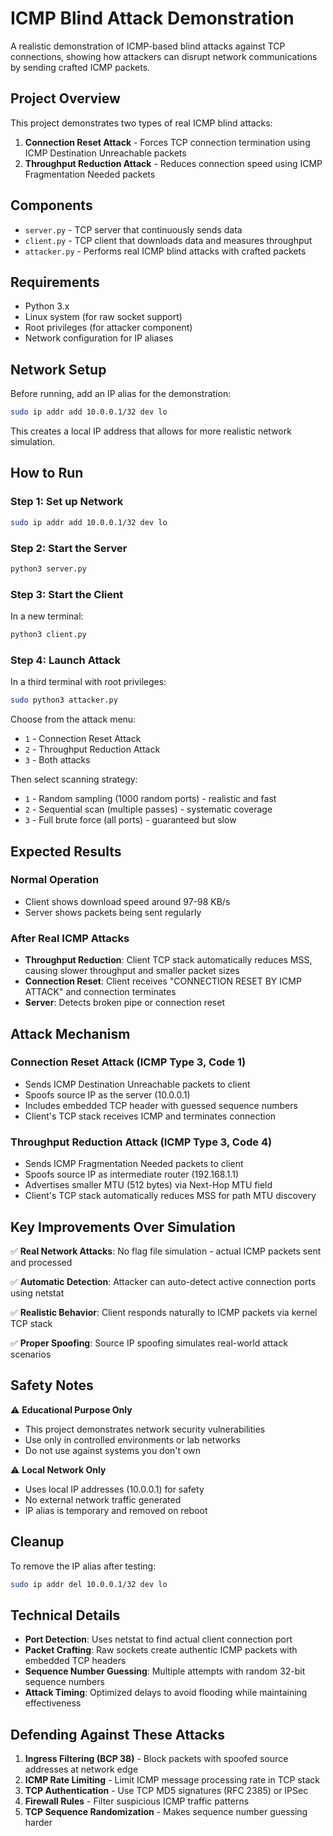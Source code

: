 # ICMP Blind Attack Demonstration

A realistic demonstration of ICMP-based blind attacks against TCP connections, showing how attackers can disrupt network communications by sending crafted ICMP packets.

## Project Overview

This project demonstrates two types of real ICMP blind attacks:

1. **Connection Reset Attack** - Forces TCP connection termination using ICMP Destination Unreachable packets
2. **Throughput Reduction Attack** - Reduces connection speed using ICMP Fragmentation Needed packets

## Components

- `server.py` - TCP server that continuously sends data
- `client.py` - TCP client that downloads data and measures throughput  
- `attacker.py` - Performs real ICMP blind attacks with crafted packets

## Requirements

- Python 3.x
- Linux system (for raw socket support)
- Root privileges (for attacker component)
- Network configuration for IP aliases

## Network Setup

Before running, add an IP alias for the demonstration:

```bash
sudo ip addr add 10.0.0.1/32 dev lo
```

This creates a local IP address that allows for more realistic network simulation.

## How to Run

### Step 1: Set up Network
```bash
sudo ip addr add 10.0.0.1/32 dev lo
```

### Step 2: Start the Server
```bash
python3 server.py
```

### Step 3: Start the Client
In a new terminal:
```bash
python3 client.py
```

### Step 4: Launch Attack
In a third terminal with root privileges:
```bash
sudo python3 attacker.py
```

Choose from the attack menu:
- `1` - Connection Reset Attack
- `2` - Throughput Reduction Attack  
- `3` - Both attacks

Then select scanning strategy:
- `1` - Random sampling (1000 random ports) - realistic and fast
- `2` - Sequential scan (multiple passes) - systematic coverage
- `3` - Full brute force (all ports) - guaranteed but slow

## Expected Results

### Normal Operation
- Client shows download speed around 97-98 KB/s
- Server shows packets being sent regularly

### After Real ICMP Attacks
- **Throughput Reduction**: Client TCP stack automatically reduces MSS, causing slower throughput and smaller packet sizes
- **Connection Reset**: Client receives "CONNECTION RESET BY ICMP ATTACK" and connection terminates
- **Server**: Detects broken pipe or connection reset

## Attack Mechanism

### Connection Reset Attack (ICMP Type 3, Code 1)
- Sends ICMP Destination Unreachable packets to client
- Spoofs source IP as the server (10.0.0.1)  
- Includes embedded TCP header with guessed sequence numbers
- Client's TCP stack receives ICMP and terminates connection

### Throughput Reduction Attack (ICMP Type 3, Code 4)
- Sends ICMP Fragmentation Needed packets to client
- Spoofs source IP as intermediate router (192.168.1.1)
- Advertises smaller MTU (512 bytes) via Next-Hop MTU field
- Client's TCP stack automatically reduces MSS for path MTU discovery

## Key Improvements Over Simulation

✅ **Real Network Attacks**: No flag file simulation - actual ICMP packets sent and processed

✅ **Automatic Detection**: Attacker can auto-detect active connection ports using netstat

✅ **Realistic Behavior**: Client responds naturally to ICMP packets via kernel TCP stack

✅ **Proper Spoofing**: Source IP spoofing simulates real-world attack scenarios

## Safety Notes

⚠️ **Educational Purpose Only**
- This project demonstrates network security vulnerabilities
- Use only in controlled environments or lab networks
- Do not use against systems you don't own

⚠️ **Local Network Only**
- Uses local IP addresses (10.0.0.1) for safety
- No external network traffic generated
- IP alias is temporary and removed on reboot

## Cleanup

To remove the IP alias after testing:
```bash
sudo ip addr del 10.0.0.1/32 dev lo
```

## Technical Details

- **Port Detection**: Uses netstat to find actual client connection port
- **Packet Crafting**: Raw sockets create authentic ICMP packets with embedded TCP headers
- **Sequence Number Guessing**: Multiple attempts with random 32-bit sequence numbers
- **Attack Timing**: Optimized delays to avoid flooding while maintaining effectiveness

## Defending Against These Attacks

1. **Ingress Filtering (BCP 38)** - Block packets with spoofed source addresses at network edge
2. **ICMP Rate Limiting** - Limit ICMP message processing rate in TCP stack
3. **TCP Authentication** - Use TCP MD5 signatures (RFC 2385) or IPSec
4. **Firewall Rules** - Filter suspicious ICMP traffic patterns
5. **TCP Sequence Randomization** - Makes sequence number guessing harder
